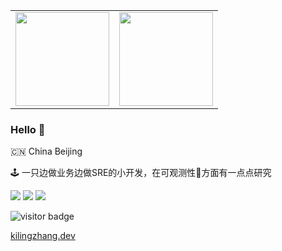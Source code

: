 <table cellpadding="10">
    <tr>
        <td style="text-align: center;">
            <image src="https://github-readme-stats.vercel.app/api?username=kilingzhang&show_icons=true&layout=compact" height="150" />
        </td>
        <td style="text-align: center;">
            <image src="https://github-readme-stats.vercel.app/api/top-langs/?username=kilingzhang&show_icons=true&layout=compact&hide=vue,javascript,html,css,cmake,m4,python" height="150" />
        </td>
    </tr>
</table>


### Hello 👋

🇨🇳 China Beijing

🕹 一只边做业务边做SRE的小开发，在可观测性🔭方面有一点点研究

<img  src="https://img.shields.io/badge/go-%2300ADD8.svg?&style=plastic&logo=go&logoColor=white"/> <img src="https://img.shields.io/badge/php-%23777BB4.svg?&style=plastic&logo=php&logoColor=white"/> <img  src="https://img.shields.io/badge/react-%2300ADD8.svg?&style=plastic&logo=react&logoColor=white"/>


<!--<img src="https://visitor-badge.glitch.me/badge?page_id=kilingzhang.kilingzhang" alt="visitor badge"/>-->
<img src="https://visitor-badge.laobi.icu/badge?page_id=kilingzhang.kilingzhang" alt="visitor badge"/>       




[kilingzhang.dev](https://kilingzhang.dev)
